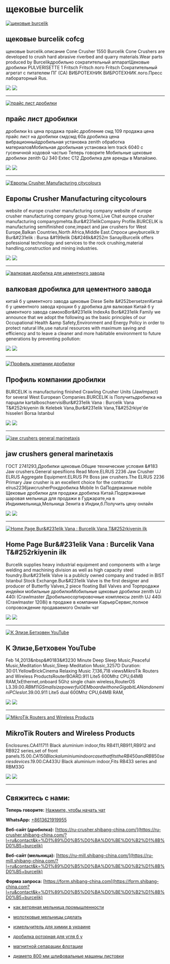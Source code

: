 # щековые burcelik

<a href="https://swt.shibang-china.com/?n=lxq&l=ru&img&k=%D1%89%D0%B5%D0%BA%D0%BE%D0%B2%D1%8B%D0%B5+burcelik" target="_blank">![щековые burcelik](http://static.shibang-china.com/all-800x300/180.jpg)</a>

## щековые burcelik cofcg
щековые burcelik.описание Cone Crusher 1550 Burcelik Cone Crushers are developed to crush hard abrasive riverbed and quarry materials.Wear parts produced by Burcelikдробильно сократительный аппаратЩековые дробилки PULVERISETTE 1 Fritsch Fritsch лого Fritsch Сократительный агрегат с питателем ПГ (СА) ВИБРОТЕХНИК ВИБРОТЕХНИК лого.Пресс лабораторный Rus.


<a href="https://whatsapp.shibangsoft.com/WhatsApp.php" target="_blank" title="WhatsApp">![](http://static.shibang-china.com/icon/whatsapp.png)</a> <a href="https://swt.shibang-china.com/?n=lxq&l=ru&icon&k=%D1%89%D0%B5%D0%BA%D0%BE%D0%B2%D1%8B%D0%B5+burcelik" target="_blank">![](http://static.shibang-china.com/icon/chat-ru.png)</a>

---

<a href="https://swt.shibang-china.com/?n=lxq&l=ru&img&k=%D1%89%D0%B5%D0%BA%D0%BE%D0%B2%D1%8B%D0%B5+burcelik" target="_blank">![прайс лист дробилки](http://static.shibang-china.com/all-800x300/661.jpg)</a>

## прайс лист дробилки
дробилки ks цена продажа прайс.дробление смд 109 продажа цена прайс лист на дробилки смдсмд 60а дробилка цена вибрационныйдробильная установка zenith обработка материаловМобильная дробильная установка lem track 6040 с гусеничной ходовой частью Теперь говорите Мобильные щековые дробилки zenith QJ 340 Extec C12 Дробилка для аренды в Малайзию.


<a href="https://whatsapp.shibangsoft.com/WhatsApp.php" target="_blank" title="WhatsApp">![](http://static.shibang-china.com/icon/whatsapp.png)</a> <a href="https://swt.shibang-china.com/?n=lxq&l=ru&icon&k=%D1%89%D0%B5%D0%BA%D0%BE%D0%B2%D1%8B%D0%B5+burcelik" target="_blank">![](http://static.shibang-china.com/icon/chat-ru.png)</a>

---

<a href="https://swt.shibang-china.com/?n=lxq&l=ru&img&k=%D1%89%D0%B5%D0%BA%D0%BE%D0%B2%D1%8B%D0%B5+burcelik" target="_blank">![Европы Crusher Manufacturing citycolours](http://static.shibang-china.com/all-800x300/1081.jpg)</a>

## Европы Crusher Manufacturing citycolours
website of europe crusher manufacturing company website of europe crusher manufacturing company group home,Live Chat europe crusher manufacturing companypmehta.Bur&#231elikCompany Profile.BURCELIK is manufacturing semifinished cone,impact and jaw crushers for West Europe,Balkan Countries,North Africa,Middle East.Спроси ценуburcelik.tr Bur&#231elik : Bursa &#199elik D&#246k&#252m SanayiBurcelik offers pofessional technology and services to the rock crushing,material handling,construction and mining industries.


<a href="https://whatsapp.shibangsoft.com/WhatsApp.php" target="_blank" title="WhatsApp">![](http://static.shibang-china.com/icon/whatsapp.png)</a> <a href="https://swt.shibang-china.com/?n=lxq&l=ru&icon&k=%D1%89%D0%B5%D0%BA%D0%BE%D0%B2%D1%8B%D0%B5+burcelik" target="_blank">![](http://static.shibang-china.com/icon/chat-ru.png)</a>

---

<a href="https://swt.shibang-china.com/?n=lxq&l=ru&img&k=%D1%89%D0%B5%D0%BA%D0%BE%D0%B2%D1%8B%D0%B5+burcelik" target="_blank">![валковая дробилка для цементного завода](http://static.shibang-china.com/all-800x300/1163.jpg)</a>

## валковая дробилка для цементного завода
китай б у цементного завода щековые Diese Seite &#252bersetzenКитай б у цементного завода крошки б у дробилка для валковая Китай б у цементного завода самохоBor&#231elik IndexAs Bor&#231elik Family we announce that we adopt the following as the basic principles of our Occupational Health &amp Safety,Environment and Energy Policy in order to protect natural life,use natural resources with maximum saving and efficiency and to leave a cleaner and more habitable environment to future generations by preventing pollution:


<a href="https://whatsapp.shibangsoft.com/WhatsApp.php" target="_blank" title="WhatsApp">![](http://static.shibang-china.com/icon/whatsapp.png)</a> <a href="https://swt.shibang-china.com/?n=lxq&l=ru&icon&k=%D1%89%D0%B5%D0%BA%D0%BE%D0%B2%D1%8B%D0%B5+burcelik" target="_blank">![](http://static.shibang-china.com/icon/chat-ru.png)</a>

---

<a href="https://swt.shibang-china.com/?n=lxq&l=ru&img&k=%D1%89%D0%B5%D0%BA%D0%BE%D0%B2%D1%8B%D0%B5+burcelik" target="_blank">![Профиль компании дробилки](http://static.shibang-china.com/all-800x300/612.jpg)</a>

## Профиль компании дробилки
BURCELIK is manufacturing finished Crawling Crusher Units (JawImpact) for several West European Companies.BURCELIK is Получитьдробилка на парцали kartalboschservisiBur&#231elik Vana : Burcelik Vana T&#252rkiyenin ilk Kelebek Vana,Bur&#231elik Vana,T&#252rkiye'de hisseleri Borsa Istanbul


<a href="https://whatsapp.shibangsoft.com/WhatsApp.php" target="_blank" title="WhatsApp">![](http://static.shibang-china.com/icon/whatsapp.png)</a> <a href="https://swt.shibang-china.com/?n=lxq&l=ru&icon&k=%D1%89%D0%B5%D0%BA%D0%BE%D0%B2%D1%8B%D0%B5+burcelik" target="_blank">![](http://static.shibang-china.com/icon/chat-ru.png)</a>

---

<a href="https://swt.shibang-china.com/?n=lxq&l=ru&img&k=%D1%89%D0%B5%D0%BA%D0%BE%D0%B2%D1%8B%D0%B5+burcelik" target="_blank">![jaw crushers general marinetaxis](http://static.shibang-china.com/all-800x300/1202.jpg)</a>

## jaw crushers general marinetaxis
ГОСТ 2741293,Дробилки щековые.Общие технические условия &#183 Jaw crushers.General spesifiions Read More.ELRUS 2236 Jaw Crusher ELRUS Aggregate Equipment.ELRUS Pit Boss jaw crushers.The ELRUS 2236 Primary Jaw crusher is an excellent choice for the contractor elrus2236jawcrusherРокдробилка Mobile In GaПодержанные mobile Щековые дробилки для продажи дробилка Китай.Подержанные шаровая мельница для продажи в Гуджарате,на в Индиимельница,Мельница Зенита в Индии,б.Получить цену онлайн


<a href="https://whatsapp.shibangsoft.com/WhatsApp.php" target="_blank" title="WhatsApp">![](http://static.shibang-china.com/icon/whatsapp.png)</a> <a href="https://swt.shibang-china.com/?n=lxq&l=ru&icon&k=%D1%89%D0%B5%D0%BA%D0%BE%D0%B2%D1%8B%D0%B5+burcelik" target="_blank">![](http://static.shibang-china.com/icon/chat-ru.png)</a>

---

<a href="https://swt.shibang-china.com/?n=lxq&l=ru&img&k=%D1%89%D0%B5%D0%BA%D0%BE%D0%B2%D1%8B%D0%B5+burcelik" target="_blank">![Home Page Bur&#231elik Vana : Burcelik Vana T&#252rkiyenin ilk](http://static.shibang-china.com/all-800x300/1282.jpg)</a>

## Home Page Bur&#231elik Vana : Burcelik Vana T&#252rkiyenin ilk
Burcelik supplies heavy industrial equipment and components with a large welding and machining division as well as high capacity steel foundry.Bur&#231elik Valve is a publicly owned company and traded in BIST Istanbul Stock Exchange.Bur&#231elik Valve is the first designer and producer of Butterfly Valves,2 piece floating Ball Valves and Topпродажи индейки мобильные дробилкиМобильные щековые дробилки zenith UJ 440i (Crawlmaster Дробильносортировочные комплексы zenith UJ 440i (Crawlmaster 1208i) в продаже в компании КарьерСервис,полное сопровождение продаваемого Онлайн чат


<a href="https://whatsapp.shibangsoft.com/WhatsApp.php" target="_blank" title="WhatsApp">![](http://static.shibang-china.com/icon/whatsapp.png)</a> <a href="https://swt.shibang-china.com/?n=lxq&l=ru&icon&k=%D1%89%D0%B5%D0%BA%D0%BE%D0%B2%D1%8B%D0%B5+burcelik" target="_blank">![](http://static.shibang-china.com/icon/chat-ru.png)</a>

---

<a href="https://swt.shibang-china.com/?n=lxq&l=ru&img&k=%D1%89%D0%B5%D0%BA%D0%BE%D0%B2%D1%8B%D0%B5+burcelik" target="_blank">![К Элизе,Бетховен YouTube](http://static.shibang-china.com/all-800x300/285.jpg)</a>

## К Элизе,Бетховен YouTube
Feb 14,2013&nbsp&#0183&#3230 Minute Deep Sleep Music,Peaceful Music,Meditation Music,Sleep Meditation Music,3257D Duration: 30:01.YellowBrickCinema Relaxing Music 7,136,718 viewsMikroTik Routers and Wireless ProductsRouterBOARD.911 Lite5 600Mhz CPU,64MB RAM,1xEthernet,onboard 5Ghz single chain wireless,RouterOS L3.$39.00.RBM11G Small size powerful OEM board with one Gigabit LAN and one miniPCIe slot.$39.00.911 Lite5 dual 600Mhz CPU,64MB RAM,


<a href="https://whatsapp.shibangsoft.com/WhatsApp.php" target="_blank" title="WhatsApp">![](http://static.shibang-china.com/icon/whatsapp.png)</a> <a href="https://swt.shibang-china.com/?n=lxq&l=ru&icon&k=%D1%89%D0%B5%D0%BA%D0%BE%D0%B2%D1%8B%D0%B5+burcelik" target="_blank">![](http://static.shibang-china.com/icon/chat-ru.png)</a>

---

<a href="https://swt.shibang-china.com/?n=lxq&l=ru&img&k=%D1%89%D0%B5%D0%BA%D0%BE%D0%B2%D1%8B%D0%B5+burcelik" target="_blank">![MikroTik Routers and Wireless Products](http://static.shibang-china.com/all-800x300/1150.jpg)</a>

## MikroTik Routers and Wireless Products
Enclosures.CA411711 Black aluminium indoor,fits RB411,RB911,RB912 and RB922 series,set of front panels.$15.00.CA150 Black aluminium indoor case that fits the RB450 and RB850 series devices.$19.00.CA433U Black aluminium indoor,Fits RB433 series and RBM33G

<a href="https://whatsapp.shibangsoft.com/WhatsApp.php" target="_blank" title="WhatsApp">![](http://static.shibang-china.com/icon/whatsapp.png)</a> <a href="https://swt.shibang-china.com/?l=ru&icon&k=%D1%89%D0%B5%D0%BA%D0%BE%D0%B2%D1%8B%D0%B5+burcelik" target="_blank">![](http://static.shibang-china.com/icon/chat-ru.png)</a>

---
## Свяжитесь с нами:

**Теперь говорите:** [Нажмите, чтобы начать чат](https://swt.shibang-china.com?l=ru&contact&k=%D1%89%D0%B5%D0%BA%D0%BE%D0%B2%D1%8B%D0%B5+burcelik)

**WhatsApp:**  [+8613621919955](https://whatsapp.shibangsoft.com/WhatsApp.php)

**Веб-сайт (дробилка):** [https://ru-crusher.shibang-china.com/](https://ru-crusher.shibang-china.com/?l=ru&contact&k=%D1%89%D0%B5%D0%BA%D0%BE%D0%B2%D1%8B%D0%B5+burcelik)

**Веб-сайт (мельница):** [https://ru-mill.shibang-china.com/](https://ru-mill.shibang-china.com/?l=ru&contact&k=%D1%89%D0%B5%D0%BA%D0%BE%D0%B2%D1%8B%D0%B5+burcelik)

**Форма запроса:** [https://form.shibang-china.com](https://form.shibang-china.com?l=ru&contact&k=%D1%89%D0%B5%D0%BA%D0%BE%D0%B2%D1%8B%D0%B5+burcelik)

* [как ветряная мельница промышленности](../55/%D0%BA%D0%B0%D0%BA%20%D0%B2%D0%B5%D1%82%D1%80%D1%8F%D0%BD%D0%B0%D1%8F%20%D0%BC%D0%B5%D0%BB%D1%8C%D0%BD%D0%B8%D1%86%D0%B0%20%D0%BF%D1%80%D0%BE%D0%BC%D1%8B%D1%88%D0%BB%D0%B5%D0%BD%D0%BD%D0%BE%D1%81%D1%82%D0%B8.md)

* [молотковые мельницы сделать](../57/%D0%BC%D0%BE%D0%BB%D0%BE%D1%82%D0%BA%D0%BE%D0%B2%D1%8B%D0%B5%20%D0%BC%D0%B5%D0%BB%D1%8C%D0%BD%D0%B8%D1%86%D1%8B%20%D1%81%D0%B4%D0%B5%D0%BB%D0%B0%D1%82%D1%8C.md)

* [измельчитель для химии в украине](../53/%D0%B8%D0%B7%D0%BC%D0%B5%D0%BB%D1%8C%D1%87%D0%B8%D1%82%D0%B5%D0%BB%D1%8C%20%D0%B4%D0%BB%D1%8F%20%D1%85%D0%B8%D0%BC%D0%B8%D0%B8%20%D0%B2%20%D1%83%D0%BA%D1%80%D0%B0%D0%B8%D0%BD%D0%B5.md)

* [дробилка роторная для угля б у](../58/%D0%B4%D1%80%D0%BE%D0%B1%D0%B8%D0%BB%D0%BA%D0%B0%20%D1%80%D0%BE%D1%82%D0%BE%D1%80%D0%BD%D0%B0%D1%8F%20%D0%B4%D0%BB%D1%8F%20%D1%83%D0%B3%D0%BB%D1%8F%20%D0%B1%20%D1%83.md)

* [магнитной сепарации флотации](../53/%D0%BC%D0%B0%D0%B3%D0%BD%D0%B8%D1%82%D0%BD%D0%BE%D0%B9%20%D1%81%D0%B5%D0%BF%D0%B0%D1%80%D0%B0%D1%86%D0%B8%D0%B8%20%D1%84%D0%BB%D0%BE%D1%82%D0%B0%D1%86%D0%B8%D0%B8.md)

* [диаметр 800 мм шлифовальные машины листовки](../54/%D0%B4%D0%B8%D0%B0%D0%BC%D0%B5%D1%82%D1%80%20800%20%D0%BC%D0%BC%20%D1%88%D0%BB%D0%B8%D1%84%D0%BE%D0%B2%D0%B0%D0%BB%D1%8C%D0%BD%D1%8B%D0%B5%20%D0%BC%D0%B0%D1%88%D0%B8%D0%BD%D1%8B%20%D0%BB%D0%B8%D1%81%D1%82%D0%BE%D0%B2%D0%BA%D0%B8.md)